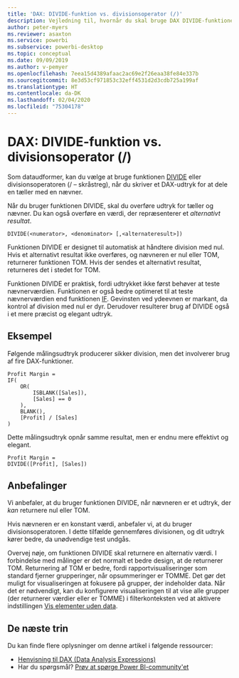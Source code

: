 ```yaml
---
title: 'DAX: DIVIDE-funktion vs. divisionsoperator (/)'
description: Vejledning til, hvornår du skal bruge DAX DIVIDE-funktionen.
author: peter-myers
ms.reviewer: asaxton
ms.service: powerbi
ms.subservice: powerbi-desktop
ms.topic: conceptual
ms.date: 09/09/2019
ms.author: v-pemyer
ms.openlocfilehash: 7eea15d4389afaac2ac69e2f26eaa38fe84e337b
ms.sourcegitcommit: 8e3d53cf971853c32eff4531d2d3cdb725a199af
ms.translationtype: HT
ms.contentlocale: da-DK
ms.lasthandoff: 02/04/2020
ms.locfileid: "75304178"
---
```

# <a name="dax-divide-function-vs-divide-operator-"></a>DAX: DIVIDE-funktion vs. divisionsoperator (/)

Som dataudformer, kan du vælge at bruge funktionen [DIVIDE](/dax/divide-function-dax) eller divisionsoperatoren (/ – skråstreg), når du skriver et DAX-udtryk for at dele en tæller med en nævner.

Når du bruger funktionen DIVIDE, skal du overføre udtryk for tæller og nævner. Du kan også overføre en værdi, der repræsenterer et _alternativt resultat_.

```dax
DIVIDE(<numerator>, <denominator> [,<alternateresult>])
```

Funktionen DIVIDE er designet til automatisk at håndtere division med nul. Hvis et alternativt resultat ikke overføres, og nævneren er nul eller TOM, returnerer funktionen TOM. Hvis der sendes et alternativt resultat, returneres det i stedet for TOM.

Funktionen DIVIDE er praktisk, fordi udtrykket ikke først behøver at teste nævnerværdien. Funktionen er også bedre optimeret til at teste nævnerværdien end funktionen [IF](/dax/if-function-dax). Gevinsten ved ydeevnen er markant, da kontrol af division med nul er dyr. Derudover resulterer brug af DIVIDE også i et mere præcist og elegant udtryk.

## <a name="example"></a>Eksempel

Følgende målingsudtryk producerer sikker division, men det involverer brug af fire DAX-funktioner.

```dax
Profit Margin =
IF(
    OR(
        ISBLANK([Sales]),
        [Sales] == 0
    ),
    BLANK(),
    [Profit] / [Sales]
)
```

Dette målingsudtryk opnår samme resultat, men er endnu mere effektivt og elegant.

```dax
Profit Margin =
DIVIDE([Profit], [Sales])
```

## <a name="recommendations"></a>Anbefalinger

Vi anbefaler, at du bruger funktionen DIVIDE, når nævneren er et udtryk, der _kan_ returnere nul eller TOM.

Hvis nævneren er en konstant værdi, anbefaler vi, at du bruger divisionsoperatoren. I dette tilfælde gennemføres divisionen, og dit udtryk kører bedre, da unødvendige test undgås.

Overvej nøje, om funktionen DIVIDE skal returnere en alternativ værdi. I forbindelse med målinger er det normalt et bedre design, at de returnerer TOM. Returnering af TOM er bedre, fordi rapportvisualiseringer som standard fjerner grupperinger, når opsummeringer er TOMME. Det gør det muligt for visualiseringen at fokusere på grupper, der indeholder data. Når det er nødvendigt, kan du konfigurere visualiseringen til at vise alle grupper (der returnerer værdier eller er TOMME) i filterkonteksten ved at aktivere indstillingen [Vis elementer uden data](../desktop-show-items-no-data.md).

## <a name="next-steps"></a>De næste trin

Du kan finde flere oplysninger om denne artikel i følgende ressourcer:

- [Henvisning til DAX (Data Analysis Expressions)](/dax/)
- Har du spørgsmål? [Prøv at spørge Power BI-community'et](https://community.powerbi.com/)
